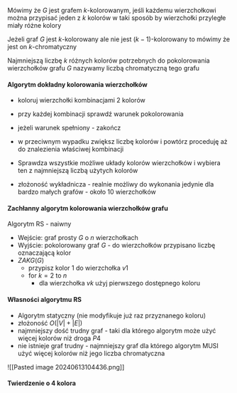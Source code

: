 Mówimy że $G$ jest grafem $k$-kolorowanym, jeśli każdemu wierzchołkowi można przypisać jeden z $k$ kolorów w taki sposób by wierzchołki przyległe miały różne kolory

Jeżeli graf $G$ jest $k$-kolorowany ale nie jest $(k-1)$-kolorowany to mówimy że jest on $k$-chromatyczny

Najmniejszą liczbę $k$ różnych kolorów potrzebnych do pokolorowania wierzchołków grafu $G$ nazywamy liczbą chromatyczną tego grafu

#### Algorytm dokładny kolorowania wierzchołków
- koloruj wierzchołki kombinacjami 2 kolorów
- przy każdej kombinacji sprawdź warunek pokolorowania
- jeżeli warunek spełniony - zakończ
- w przeciwnym wypadku zwiększ liczbę kolorów i powtórz proceduję aż do znalezienia właściwej kombinacji

- Sprawdza wszystkie możliwe układy kolorów wierzchołków i wybiera ten z najmniejszą liczbą użytych kolorów
- złożoność wykładnicza - realnie możliwy do wykonania jedynie dla bardzo małych grafów - około 10 wierzchołków

#### Zachłanny algorytm kolorowania wierzchołków grafu
Algorytm RS - naiwny
- Wejście: graf prosty $G$ o $n$ wierzchołkach
- Wyjście: pokolorowany graf $G$ - do wierzchołków przypisano liczbę oznaczającą kolor
- $ZAKG(G)$
	- przypisz kolor 1 do wierzchołka $v1$
	- for $k=2$ to $n$
		- dla wierzchołka $vk$ użyj pierwszego dostępnego koloru

#### Własności algorytmu RS
- Algorytm statyczny (nie modyfikuje już raz przyznanego koloru)
- złożoność $O(|V|+|E|)$
- najmniejszy dość trudny graf - taki dla którego algorytm może użyć więcej kolorów niż droga $P4$
- nie istnieje graf trudny - najmniejszy graf dla którego algorytm MUSI użyć więcej kolorów niż jego liczba chromatyczna

![[Pasted image 20240613104436.png]]

#### Twierdzenie o 4 kolora
